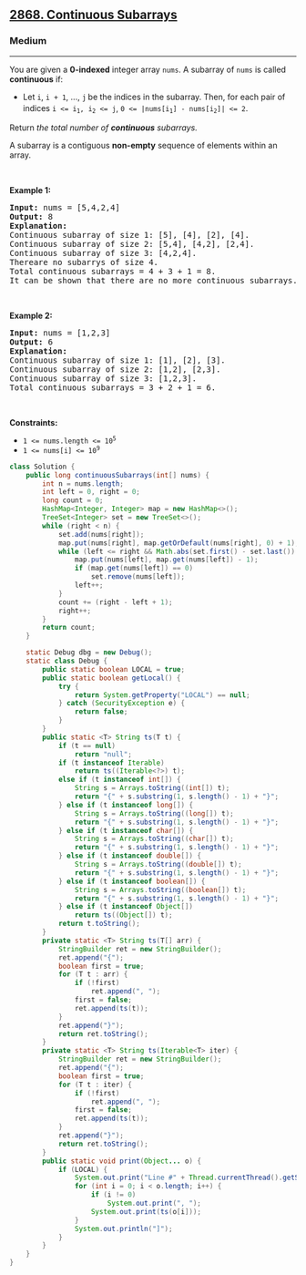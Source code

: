 <h2><a href="https://leetcode.com/problems/continuous-subarrays">2868. Continuous Subarrays</a></h2><h3>Medium</h3><hr><p>You are given a <strong>0-indexed</strong> integer array <code>nums</code>. A subarray of <code>nums</code> is called <strong>continuous</strong> if:</p>

<ul>
	<li>Let <code>i</code>, <code>i + 1</code>, ..., <code>j</code><sub> </sub>be the indices in the subarray. Then, for each pair of indices <code>i &lt;= i<sub>1</sub>, i<sub>2</sub> &lt;= j</code>, <code><font face="monospace">0 &lt;=</font> |nums[i<sub>1</sub>] - nums[i<sub>2</sub>]| &lt;= 2</code>.</li>
</ul>

<p>Return <em>the total number of <strong>continuous</strong> subarrays.</em></p>

<p>A subarray is a contiguous <strong>non-empty</strong> sequence of elements within an array.</p>

<p>&nbsp;</p>
<p><strong class="example">Example 1:</strong></p>

<pre>
<strong>Input:</strong> nums = [5,4,2,4]
<strong>Output:</strong> 8
<strong>Explanation:</strong> 
Continuous subarray of size 1: [5], [4], [2], [4].
Continuous subarray of size 2: [5,4], [4,2], [2,4].
Continuous subarray of size 3: [4,2,4].
Thereare no subarrys of size 4.
Total continuous subarrays = 4 + 3 + 1 = 8.
It can be shown that there are no more continuous subarrays.
</pre>

<p>&nbsp;</p>

<p><strong class="example">Example 2:</strong></p>

<pre>
<strong>Input:</strong> nums = [1,2,3]
<strong>Output:</strong> 6
<strong>Explanation:</strong> 
Continuous subarray of size 1: [1], [2], [3].
Continuous subarray of size 2: [1,2], [2,3].
Continuous subarray of size 3: [1,2,3].
Total continuous subarrays = 3 + 2 + 1 = 6.
</pre>

<p>&nbsp;</p>
<p><strong>Constraints:</strong></p>

<ul>
	<li><code>1 &lt;= nums.length &lt;= 10<sup>5</sup></code></li>
	<li><code>1 &lt;= nums[i] &lt;= 10<sup>9</sup></code></li>
</ul>

```java
class Solution {
    public long continuousSubarrays(int[] nums) {
        int n = nums.length;
        int left = 0, right = 0;
        long count = 0;
        HashMap<Integer, Integer> map = new HashMap<>();
        TreeSet<Integer> set = new TreeSet<>();
        while (right < n) {
            set.add(nums[right]);
            map.put(nums[right], map.getOrDefault(nums[right], 0) + 1);
            while (left <= right && Math.abs(set.first() - set.last()) > 2) {
                map.put(nums[left], map.get(nums[left]) - 1);
                if (map.get(nums[left]) == 0)
                    set.remove(nums[left]);
                left++;
            }
            count += (right - left + 1);
            right++;
        }
        return count;
    }

    static Debug dbg = new Debug();
    static class Debug {
        public static boolean LOCAL = true;
        public static boolean getLocal() {
            try {
                return System.getProperty("LOCAL") == null;
            } catch (SecurityException e) {
                return false;
            }
        }
        public static <T> String ts(T t) {
            if (t == null)
                return "null";
            if (t instanceof Iterable)
                return ts((Iterable<?>) t);
            else if (t instanceof int[]) {
                String s = Arrays.toString((int[]) t);
                return "{" + s.substring(1, s.length() - 1) + "}";
            } else if (t instanceof long[]) {
                String s = Arrays.toString((long[]) t);
                return "{" + s.substring(1, s.length() - 1) + "}";
            } else if (t instanceof char[]) {
                String s = Arrays.toString((char[]) t);
                return "{" + s.substring(1, s.length() - 1) + "}";
            } else if (t instanceof double[]) {
                String s = Arrays.toString((double[]) t);
                return "{" + s.substring(1, s.length() - 1) + "}";
            } else if (t instanceof boolean[]) {
                String s = Arrays.toString((boolean[]) t);
                return "{" + s.substring(1, s.length() - 1) + "}";
            } else if (t instanceof Object[])
                return ts((Object[]) t);
            return t.toString();
        }
        private static <T> String ts(T[] arr) {
            StringBuilder ret = new StringBuilder();
            ret.append("{");
            boolean first = true;
            for (T t : arr) {
                if (!first)
                    ret.append(", ");
                first = false;
                ret.append(ts(t));
            }
            ret.append("}");
            return ret.toString();
        }
        private static <T> String ts(Iterable<T> iter) {
            StringBuilder ret = new StringBuilder();
            ret.append("{");
            boolean first = true;
            for (T t : iter) {
                if (!first)
                    ret.append(", ");
                first = false;
                ret.append(ts(t));
            }
            ret.append("}");
            return ret.toString();
        }
        public static void print(Object... o) {
            if (LOCAL) {
                System.out.print("Line #" + Thread.currentThread().getStackTrace()[2].getLineNumber() + ": [");
                for (int i = 0; i < o.length; i++) {
                    if (i != 0)
                        System.out.print(", ");
                    System.out.print(ts(o[i]));
                }
                System.out.println("]");
            }
        }
    }
}
```
